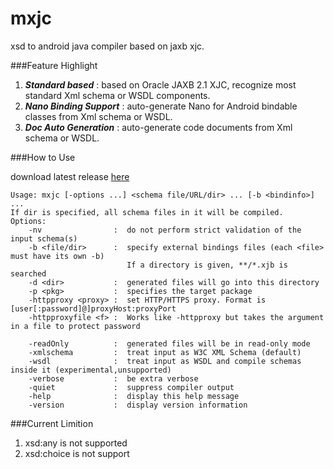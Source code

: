 mxjc
====

xsd to android java compiler based on jaxb xjc.


###Feature Highlight
1. ***Standard based*** : based on Oracle JAXB 2.1 XJC, recognize most standard Xml schema or WSDL components.
2. ***Nano Binding Support*** : auto-generate Nano for Android bindable classes from Xml schema or WSDL.
3. ***Doc Auto Generation*** : auto-generate code documents from Xml schema or WSDL.


###How to Use

download latest release [here](https://github.com/bulldog2011/bulldog-repo/tree/master/repo/releases/com/leansoft/mxjc/0.5.0)

	Usage: mxjc [-options ...] <schema file/URL/dir> ... [-b <bindinfo>] ...  
	If dir is specified, all schema files in it will be compiled.  
	Options:  
	    -nv                :  do not perform strict validation of the input schema(s)  
	    -b <file/dir>      :  specify external bindings files (each <file> must have its own -b)  
                              If a directory is given, **/*.xjb is searched  
	    -d <dir>           :  generated files will go into this directory  
	    -p <pkg>           :  specifies the target package  
	    -httpproxy <proxy> :  set HTTP/HTTPS proxy. Format is [user[:password]@]proxyHost:proxyPort  
	    -httpproxyfile <f> :  Works like -httpproxy but takes the argument in a file to protect password  
	
	    -readOnly          :  generated files will be in read-only mode  
	    -xmlschema         :  treat input as W3C XML Schema (default)  
	    -wsdl              :  treat input as WSDL and compile schemas inside it (experimental,unsupported)  
	    -verbose           :  be extra verbose  
	    -quiet             :  suppress compiler output  
	    -help              :  display this help message  
	    -version           :  display version information  


###Current Limition
1. xsd:any is not supported
2. xsd:choice is not support




